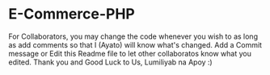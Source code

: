 # E-Commerce-PHP
For Collaborators, you may change the code whenever you wish to as long as add comments so that I (Ayato) will know what's changed. Add a Commit message or Edit this Readme file to let other collaboratos know what you edited. Thank you and Good Luck to Us, Lumiliyab na Apoy :)
